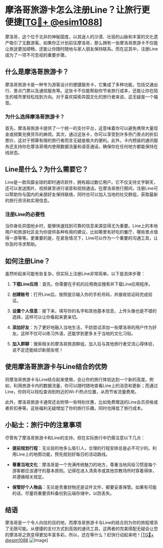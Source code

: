 # 摩洛哥旅游卡怎么注册Line？让旅行更便捷[[TG💪+ @esim1088](https://t.me/s/esim1088)]

摩洛哥，这个位于北非的神秘国度，以其迷人的沙漠、壮丽的山脉和丰富的文化遗产吸引了无数游客。如果你正计划前往摩洛哥，那么拥有一张摩洛哥旅游卡不仅能让旅途更加顺畅，还能让你随时随地与家人朋友保持联系。而在这其中，注册Line成为了一项不可忽视的重要步骤。

## 什么是摩洛哥旅游卡？

摩洛哥旅游卡是一种专为游客设计的便捷服务卡，它集成了多种功能，包括交通出行、景点门票以及通信服务等。这张卡不仅能帮助你节省旅行成本，还能让你在陌生的城市里轻松找到方向。对于喜欢探索异国文化的旅行者来说，这无疑是一个福音。

### 为什么选择摩洛哥旅游卡？

首先，摩洛哥旅游卡提供了一个统一的支付平台，这意味着你可以避免携带大量现金或频繁兑换货币的麻烦。其次，通过这张卡，你可以享受到许多热门景点的折扣票价，这对于预算有限的旅行者而言无疑是极大的便利。此外，卡内预装的通讯服务还支持你在摩洛哥境内使用数据流量和语音通话，确保你在任何地方都能保持在线状态。

## Line是什么？为什么需要它？

Line是一款风靡全球的即时通讯软件，拥有超过数亿用户。它不仅支持文字聊天，还可以发送图片、视频甚至进行语音和视频通话。在摩洛哥旅行期间，注册Line可以帮助你与国内的亲朋好友保持联络，同时也可以加入当地的社交群组，获取最新的旅行资讯和实用信息。

### 注册Line的必要性

当你身处异国他乡时，能够快速找到可靠的信息来源显得尤为重要。Line上的本地用户和旅游社区会为你提供各种有用的建议，比如哪里有好吃的餐厅、哪些景点值得一游等等。更重要的是，在紧急情况下，Line可以作为一个重要的沟通工具，让你及时寻求帮助。

## 如何注册Line？

虽然听起来可能有些复杂，但实际上注册Line非常简单。以下是具体步骤：

1. **下载Line应用**：首先，你需要在手机的应用商店搜索并下载Line应用程序。
   
2. **创建账号**：打开Line后，按照提示输入你的手机号码，并接收验证码完成验证。

3. **设置个人信息**：接下来，填写你的名字和其他基本信息，上传头像也是不错的选择，这样可以让你看起来更亲切。

4. **添加好友**：为了更好地融入当地生活，不妨尝试添加一些摩洛哥的用户作为好友。这样不仅可以练习外语，还能学到更多关于当地的文化习俗。

5. **加入群聊**：搜索相关的摩洛哥旅游群组，加入后与其他旅行者交流心得体验，说不定还能结识新朋友呢！

## 使用摩洛哥旅游卡与Line结合的优势

将摩洛哥旅游卡与Line结合起来使用，会让你的旅行体验达到一个新的高度。例如，利用旅游卡内的数据流量，你可以随时随地查看Line上的消息和更新；而通过Line，你则可以轻松查询到附近的Wi-Fi热点位置，从而节省流量费用。

此外，摩洛哥旅游卡通常还会附带一些特别优惠，比如免费赠送的Line会员资格或者折扣券等。这些福利无疑增加了你的旅行乐趣，同时也降低了旅行成本。

## 小贴士：旅行中的注意事项

尽管有了摩洛哥旅游卡和Line的支持，但在实际旅行中仍需注意以下几点：

- **提前规划行程**：无论目的地多么吸引人，合理的行程安排总是必不可少的。利用Line上的地图功能，预先规划好每日的活动路线。
  
- **尊重当地文化**：摩洛哥是一个充满传统魅力的地方，尊重当地风俗习惯是每个游客都应该遵守的基本原则。记得在进入清真寺或其他宗教场所时穿着得体，并遵循相关规定。

- **保管好个人物品**：无论是贵重财物还是证件文件，都要妥善保管。如果有可能的话，尽量将重要资料备份到云端存储中，以防丢失。

## 结语

摩洛哥是一个令人向往的目的地，而摩洛哥旅游卡与Line的结合则为你的旅程增添了无限可能。从便捷的支付方式到高效的通讯工具，这两者的完美搭配无疑会让您的摩洛哥之旅变得更加丰富多彩。所以，还在等什么？赶快行动起来吧！[[TG💪+ @esim1088](https://t.me/s/esim1088) ![Image](https://i.postimg.cc/4NQfJmqS/Snipaste-2025-05-13-00-14-12.png)]